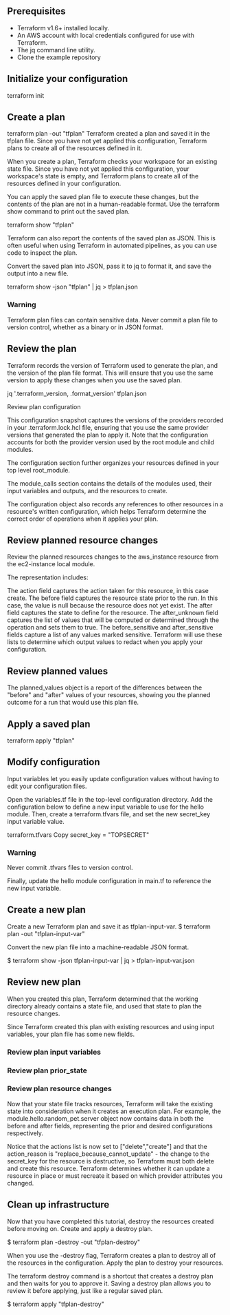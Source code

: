 

## Prerequisites
- Terraform v1.6+ installed locally.
- An AWS account with local credentials configured for use with Terraform.
- The jq command line utility.
- Clone the example repository

## Initialize your configuration

terraform init

## Create a plan

 terraform plan -out "tfplan"
 Terraform created a plan and saved it in the tfplan file.
 Since you have not yet applied this configuration, Terraform plans to create all of the resources defined in it.

When you create a plan, Terraform checks your workspace for an existing state file. Since you have not yet applied this configuration, your workspace's state is empty, and Terraform plans to create all of the resources defined in your configuration.

You can apply the saved plan file to execute these changes, but the contents of the plan are not in a human-readable format. Use the terraform show command to print out the saved plan.

terraform show "tfplan"

Terraform can also report the contents of the saved plan as JSON. This is often useful when using Terraform in automated pipelines, as you can use code to inspect the plan.

Convert the saved plan into JSON, pass it to jq to format it, and save the output into a new file.

 terraform show -json "tfplan" | jq > tfplan.json

### Warning

Terraform plan files can contain sensitive data. Never commit a plan file to version control, whether as a binary or in JSON format.


## Review the plan

Terraform records the version of Terraform used to generate the plan, and the version of the plan file format. This will ensure that you use the same version to apply these changes when you use the saved plan.

jq '.terraform_version, .format_version' tfplan.json

Review plan configuration

This configuration snapshot captures the versions of the providers recorded in your .terraform.lock.hcl file, ensuring that you use the same provider versions that generated the plan to apply it. Note that the configuration accounts for both the provider version used by the root module and child modules.

The configuration section further organizes your resources defined in your top level root_module.

The module_calls section contains the details of the modules used, their input variables and outputs, and the resources to create.

The configuration object also records any references to other resources in a resource's written configuration, which helps Terraform determine the correct order of operations when it applies your plan.


## Review planned resource changes
Review the planned resources changes to the aws_instance resource from the ec2-instance local module.

The representation includes:

The action field captures the action taken for this resource, in this case create.
The before field captures the resource state prior to the run. In this case, the value is null because the resource does not yet exist.
The after field captures the state to define for the resource.
The after_unknown field captures the list of values that will be computed or determined through the operation and sets them to true.
The before_sensitive and after_sensitive fields capture a list of any values marked sensitive. Terraform will use these lists to determine which output values to redact when you apply your configuration.


## Review planned values

The planned_values object is a report of the differences between the "before" and "after" values of your resources, showing you the planned outcome for a run that would use this plan file.

## Apply a saved plan

terraform apply "tfplan"

## Modify configuration
Input variables let you easily update configuration values without having to edit your configuration files.

Open the variables.tf file in the top-level configuration directory. Add the configuration below to define a new input variable to use for the hello module.
Then, create a terraform.tfvars file, and set the new secret_key input variable value.

terraform.tfvars
Copy
secret_key = "TOPSECRET"

### Warning

Never commit .tfvars files to version control.

Finally, update the hello module configuration in main.tf to reference the new input variable.

## Create a new plan
Create a new Terraform plan and save it as tfplan-input-var.
$ terraform plan -out "tfplan-input-var"

Convert the new plan file into a machine-readable JSON format.

$ terraform show -json tfplan-input-var | jq > tfplan-input-var.json

## Review new plan
When you created this plan, Terraform determined that the working directory already contains a state file, and used that state to plan the resource changes.

Since Terraform created this plan with existing resources and using input variables, your plan file has some new fields.

### Review plan input variables

### Review plan prior_state

### Review plan resource changes
Now that your state file tracks resources, Terraform will take the existing state into consideration when it creates an execution plan. For example, the module.hello.random_pet.server object now contains data in both the before and after fields, representing the prior and desired configurations respectively.

Notice that the actions list is now set to ["delete","create"] and that the action_reason is "replace_because_cannot_update" - the change to the secret_key for the resource is destructive, so Terraform must both delete and create this resource. Terraform determines whether it can update a resource in place or must recreate it based on which provider attributes you changed.

## Clean up infrastructure
Now that you have completed this tutorial, destroy the resources created before moving on. Create and apply a destroy plan.

$ terraform plan -destroy -out "tfplan-destroy"

When you use the -destroy flag, Terraform creates a plan to destroy all of the resources in the configuration. Apply the plan to destroy your resources.

The terraform destroy command is a shortcut that creates a destroy plan and then waits for you to approve it. Saving a destroy plan allows you to review it before applying, just like a regular saved plan.


$ terraform apply "tfplan-destroy"